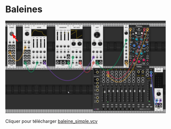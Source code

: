 # Baleines

![Le contenu du patch «baleine_simple.vcv»](./baleine_simple.png)

Cliquer pour télécharger [baleine_simple.vcv](./baleine_simple.vcv)